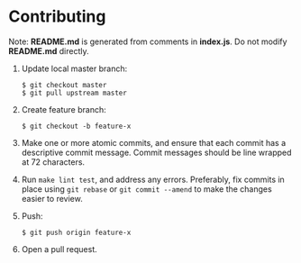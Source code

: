 # Contributing

Note: __README.md__ is generated from comments in __index.js__. Do not modify
__README.md__ directly.

1.  Update local master branch:

        $ git checkout master
        $ git pull upstream master

2.  Create feature branch:

        $ git checkout -b feature-x

3.  Make one or more atomic commits, and ensure that each commit has a
    descriptive commit message. Commit messages should be line wrapped
    at 72 characters.

4.  Run `make lint test`, and address any errors. Preferably, fix commits
    in place using `git rebase` or `git commit --amend` to make the changes
    easier to review.

5.  Push:

        $ git push origin feature-x

6.  Open a pull request.
